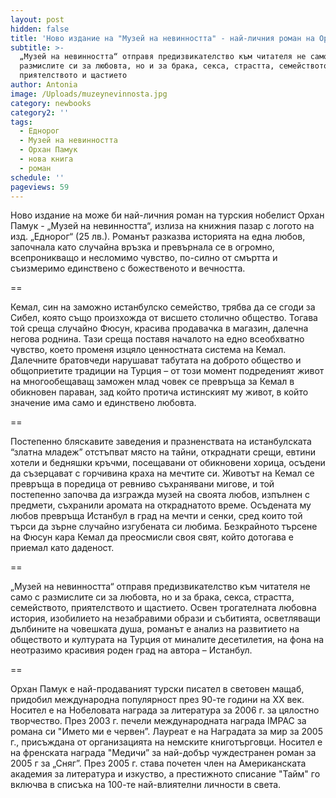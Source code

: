 ```yaml
---
layout: post
hidden: false
title: 'Ново издание на "Музей на невинността" - най-личния роман на Орхан Памук '
subtitle: >-
  „Музей на невинността“ отправя предизвикателство към читателя не само с
  размислите си за любовта, но и за брака, секса, страстта, семейството,
  приятелството и щастието
author: Antonia
image: /Uploads/muzeynevinnosta.jpg
category: newbooks
category2: ''
tags:
  - Еднорог
  - Музей на невинността
  - Орхан Памук
  - нова книга
  - роман
schedule: ''
pageviews: 59
---
```

Ново издание на може би най-личния роман на турския нобелист Орхан Памук - „Музей на невинността“, излиза на книжния пазар с логото на изд. „Еднорог“ (25 лв.).  Романът разказва историята на една любов, започнала като случайна връзка и превърнала се в огромно, всепроникващо и несломимо чувство, по-силно от смъртта и съизмеримо единствено с божественото и вечността.

\==

Кемал, син на заможно истанбулско семейство, трябва да се сгоди за Сибел, която също произхожда от висшето столично общество. Тогава той среща случайно Фюсун, красива продавачка в магазин, далечна негова роднина. Тази среща поставя началото на едно всеобхватно чувство, което променя изцяло ценностната система на Кемал. Далечните братовчеди нарушават табутата на доброто общество и общоприетите традиции на Турция – от този момент подреденият живот на многообещаващ заможен млад човек се превръща за Кемал в обикновен параван, зад който протича истинският му живот, в който значение има само и единствено любовта. 

\==

Постепенно бляскавите заведения и празненствата на истанбулската “златна младеж” отстъпват място на тайни, откраднати срещи, евтини хотели и бедняшки кръчми, посещавани от обикновени хорица, осъдени да съзерцават с горчивина краха на мечтите си. Животът на Кемал се превръща в поредица от ревниво съхранявани мигове, и той постепенно започва да изгражда музей на своята любов, изпълнен с предмети, съхранили аромата на откраднатото време. Осъдената му любов превръща Истанбул в град на мечти и сенки, сред които той търси да зърне случайно изгубената си любима. Безкрайното търсене на Фюсун кара Кемал да преосмисли своя свят, който дотогава е приемал като даденост.

\==

„Музей на невинността“ отправя предизвикателство към читателя не само с размислите си за любовта, но и за брака, секса, страстта, семейството, приятелството и щастието. Освен трогателната любовна история, изобилието на незабравими образи и събитията, осветляващи дълбините на човешката душа, романът е анализ на развитието на обществото и културата на Турция от миналите десетилетия, на фона на неотразимо красивия роден град на автора – Истанбул.

\==

Орхан Памук е най-продаваният турски писател в световен мащаб, придобил международна популярност през 90-те години на XX век. Носител е на Нобеловата награда за литература за 2006 г. за цялостно творчество. През 2003 г. печели международната награда IMPAC за романа си "Името ми е червен”. Лауреат е на Наградата за мир за 2005 г., присъждана от организацията на немските книготърговци.
Носител е на френската награда "Медичи” за най-добър чуждестранен роман за 2005 г за „Сняг”. През 2005 г. става почетен член на Американската академия за литература и изкуство, а престижното списание "Тайм" го включва в списъка на 100-те най-влиятелни личности в света.
